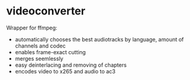 # videoconverter
Wrapper for ffmpeg:
- automatically chooses the best audiotracks by language, amount of channels and codec
- enables frame-exact cutting
- merges seemlessly
- easy deinterlacing and removing of chapters
- encodes video to x265 and audio to ac3
